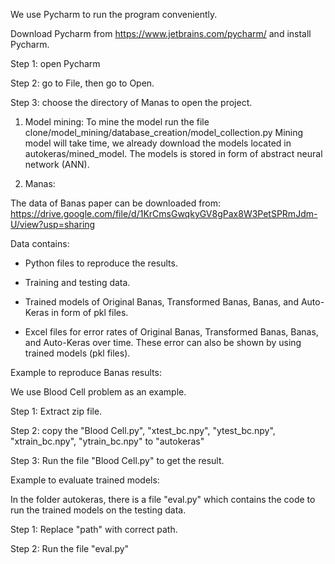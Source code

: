 We use Pycharm to run the program conveniently.

Download Pycharm from https://www.jetbrains.com/pycharm/ and install Pycharm.

Step 1: open Pycharm

Step 2: go to File, then go to Open.

Step 3: choose the directory of Manas to open the project.


1. Model mining:
To mine the model run the file clone/model_mining/database_creation/model_collection.py
Mining model will take time, we already download the models located in autokeras/mined_model. The models is stored in form of abstract neural network (ANN).

2. Manas:

The data of Banas paper can be downloaded from: https://drive.google.com/file/d/1KrCmsGwqkyGV8gPax8W3PetSPRmJdm-U/view?usp=sharing

Data contains:

- Python files to reproduce the results. 

- Training and testing data.

- Trained models of Original Banas, Transformed Banas, Banas, and Auto-Keras in form of pkl files.

- Excel files for error rates of Original Banas, Transformed Banas, Banas, and Auto-Keras over time. These error can also be shown by using trained models (pkl files).

Example to reproduce Banas results:

We use Blood Cell problem as an example.

Step 1: Extract zip file.

Step 2: copy the "Blood Cell.py", "xtest_bc.npy", "ytest_bc.npy", "xtrain_bc.npy", "ytrain_bc.npy" to "autokeras"

Step 3: Run the file "Blood Cell.py" to get the result.

Example to evaluate trained models:

In the folder autokeras, there is a file "eval.py" which contains the code to run the trained models on the testing data.

Step 1: Replace "path" with correct path.

Step 2: Run the file "eval.py" 
